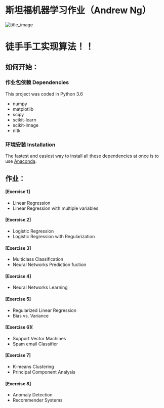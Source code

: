 # 斯坦福机器学习作业（Andrew Ng）


![title_image](https://github.com/learning511/Stanford-Machine-Learning-camp/blob/master/Assignments/title_image.png)

# 徒手手工实现算法！！

## 如何开始：  
### 作业包依赖 Dependencies
This project was coded in Python 3.6
* numpy
* matplotlib
* scipy
* scikit-learn
* scikit-image
* nltk

### 环境安装 Installation
The fastest and easiest way to install all these dependencies at once is to use [Anaconda](https://www.continuum.io/downloads).


## 作业：  
#### [Exercise 1]
* Linear Regression
* Linear Regression with multiple variables
#### [Exercise 2]
* Logistic Regression
* Logistic Regression with Regularization
#### [Exercise 3]
* Multiclass Classification
* Neural Networks Prediction fuction
#### [Exercise 4]
* Neural Networks Learning
#### [Exercise 5]
* Regularized Linear Regression
* Bias vs. Variance
#### [Exercise 6](
* Support Vector Machines
* Spam email Classifier
#### [Exercise 7]
* K-means Clustering
* Principal Component Analysis
#### [Exercise 8]
* Anomaly Detection
* Recommender Systems
